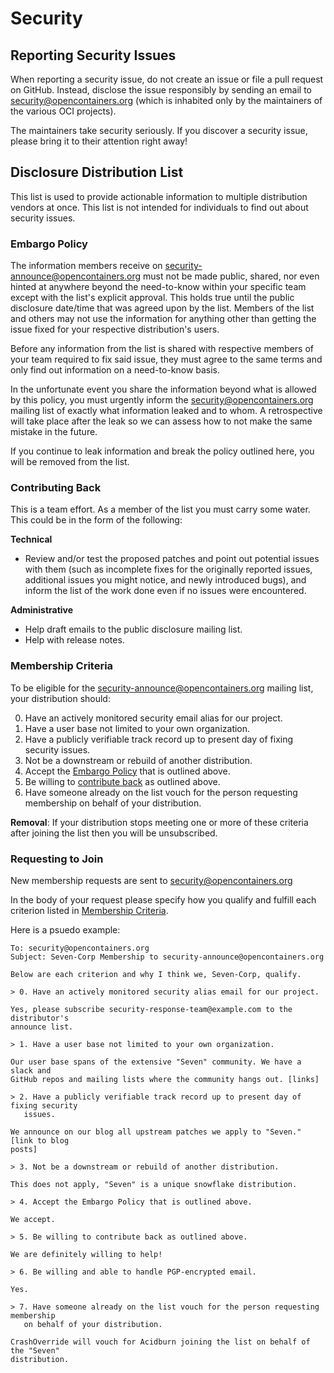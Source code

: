 # Security

## Reporting Security Issues

When reporting a security issue, do not create an issue or file a pull
request on GitHub. Instead, disclose the issue responsibly by sending an email
to security@opencontainers.org (which is inhabited only by the maintainers of
the various OCI projects).

The maintainers take security seriously. If you discover a security issue,
please bring it to their attention right away!

## Disclosure Distribution List

This list is used to provide actionable information to multiple distribution vendors at once.
This list is not intended for individuals to find out about security issues.

### Embargo Policy

The information members receive on security-announce@opencontainers.org must not be made public, shared, nor even hinted at anywhere beyond the need-to-know within your specific team except with the list's explicit approval.
This holds true until the public disclosure date/time that was agreed upon by the list.
Members of the list and others may not use the information for anything other than getting the issue fixed for your respective distribution's users.

Before any information from the list is shared with respective members of your team required to fix said issue, they must agree to the same terms and only find out information on a need-to-know basis.

In the unfortunate event you share the information beyond what is allowed by this policy, you must urgently inform the security@opencontainers.org mailing list of exactly what information leaked and to whom.
A retrospective will take place after the leak so we can assess how to not make the same mistake in the future.

If you continue to leak information and break the policy outlined here, you will be removed from the list.

### Contributing Back

This is a team effort. As a member of the list you must carry some water. This
could be in the form of the following:

**Technical**

- Review and/or test the proposed patches and point out potential issues with
  them (such as incomplete fixes for the originally reported issues, additional
  issues you might notice, and newly introduced bugs), and inform the list of the
  work done even if no issues were encountered.

**Administrative**

- Help draft emails to the public disclosure mailing list.
- Help with release notes.

### Membership Criteria

To be eligible for the security-announce@opencontainers.org mailing list, your
distribution should:

0. Have an actively monitored security email alias for our project.
1. Have a user base not limited to your own organization.
2. Have a publicly verifiable track record up to present day of fixing security
   issues.
3. Not be a downstream or rebuild of another distribution.
4. Accept the [Embargo Policy](#embargo-policy) that is outlined above.
5. Be willing to [contribute back](#contributing-back) as outlined above.
6. Have someone already on the list vouch for the person requesting membership
   on behalf of your distribution.

**Removal**: If your distribution stops meeting one or more of these criteria
after joining the list then you will be unsubscribed.

### Requesting to Join

New membership requests are sent to security@opencontainers.org

In the body of your request please specify how you qualify and fulfill each
criterion listed in [Membership Criteria](#membership-criteria).

Here is a psuedo example:

```
To: security@opencontainers.org
Subject: Seven-Corp Membership to security-announce@opencontainers.org

Below are each criterion and why I think we, Seven-Corp, qualify.

> 0. Have an actively monitored security alias email for our project.

Yes, please subscribe security-response-team@example.com to the distributor's
announce list.

> 1. Have a user base not limited to your own organization.

Our user base spans of the extensive "Seven" community. We have a slack and
GitHub repos and mailing lists where the community hangs out. [links]

> 2. Have a publicly verifiable track record up to present day of fixing security
   issues.

We announce on our blog all upstream patches we apply to "Seven." [link to blog
posts]

> 3. Not be a downstream or rebuild of another distribution.

This does not apply, "Seven" is a unique snowflake distribution.

> 4. Accept the Embargo Policy that is outlined above.

We accept.

> 5. Be willing to contribute back as outlined above.

We are definitely willing to help!

> 6. Be willing and able to handle PGP-encrypted email.

Yes.

> 7. Have someone already on the list vouch for the person requesting membership
   on behalf of your distribution.

CrashOverride will vouch for Acidburn joining the list on behalf of the "Seven"
distribution.

```

